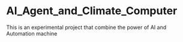 # AI_Agent_and_Climate_Computer
This is an experimental project that combine the power of AI and Automation machine
